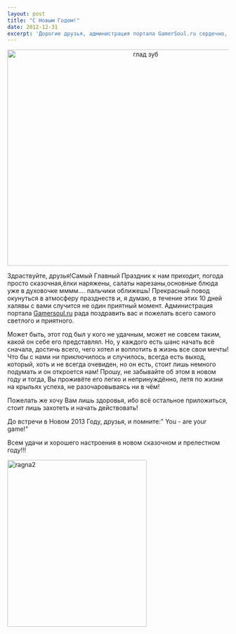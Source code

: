 ```yaml
---
layout: post
title: "С Новым Годом!"
date: 2012-12-31
excerpt: 'Дорогие друзья, администрация портала GamerSoul.ru сердечно, от всей души поздравляет...'
---
```


<p style="text-align: center;"><a href="http://gamersoul.ru/%d1%81-%d0%bd%d0%be%d0%b2%d1%8b%d0%bc-%d0%b3%d0%be%d0%b4%d0%be%d0%bc/%d0%b3%d0%bb%d0%b0%d0%b4-%d0%b7%d1%83%d0%b1/" rel="attachment wp-att-187"><img class=" wp-image-187 aligncenter" alt="глад зуб" src="http://gamersoul.ru/wp-content/uploads/2012/12/глад-зуб.jpg" width="614" height="491" /></a></p>
Здраствуйте, друзья!Самый Главный Праздник к нам приходит, погода просто сказочная,ёлки наряжены, салаты нарезаны,основные блюда уже в духовочке мммм.... пальчики оближешь! Прекрасный повод окунуться в атмосферу празднеств и, я думаю, в течение этих 10 дней халявы с вами случится не один приятный момент. Администрация портала <a href="http://gamersoul.ru/">Gamersoul.ru</a> рада поздравить вас и пожелать всего самого светлого и приятного.

Может быть, этот год был у кого не удачным, может не совсем таким, какой он себе его представлял. Но, у каждого есть шанс начать всё сначала, достичь всего, чего хотел и воплотить в жизнь все свои мечты! Что бы с нами ни приключилось и случилось, всегда есть выход, который, хоть и не всегда очевиден, но он есть, стоит лишь немного подумать и он откроется нам! Прошу, не забывайте об этом в новом году и тогда, Вы проживёте его легко и непринуждённо, летя по жизни на крыльях успеха, не разочаровываясь ни в чём!

Пожелать же хочу Вам лишь здоровья, ибо всё остальное приложиться, стоит лишь захотеть и начать действовать!

До встречи в Новом 2013 Году, друзья, и помните:" You - are your game!"

Всем удачи и хорошего настроения в новом сказочном и прелестном году!!!

<a href="http://gamersoul.ru/%d1%81-%d0%bd%d0%be%d0%b2%d1%8b%d0%bc-%d0%b3%d0%be%d0%b4%d0%be%d0%bc/ragna2/" rel="attachment wp-att-188"><img class="size-full wp-image-188 aligncenter" alt="ragna2" src="http://gamersoul.ru/wp-content/uploads/2012/12/ragna2.jpg" width="317" height="379" /></a>

&nbsp;